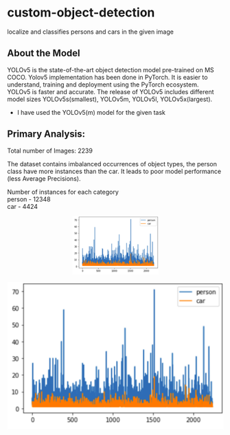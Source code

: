 # custom-object-detection
localize and classifies persons and cars in the given image

## About the Model

YOLOv5 is the state-of-the-art object detection model pre-trained on MS COCO. Yolov5 implementation has been done in PyTorch. It is easier to understand, training and deployment using the PyTorch ecosystem. YOLOv5 is faster and accurate. The release of YOLOv5 includes different model sizes YOLOv5s(smallest), YOLOv5m, YOLOv5l, YOLOv5x(largest). 
* I have used the YOLOv5(m) model for the given task

## Primary Analysis:

Total number of Images: 2239

The dataset contains imbalanced occurrences of object types, the person class have more instances than the car. It leads to poor model performance (less Average Precisions).

Number of instances for each category
<br>person -  12348
<br>car    -   4424

<p align="center">
  <img src="https://github.com/saikumarmalla/custom-object-detection/blob/main/screenshots/data.png" width="200" title="plot">

</p>


![alt text](https://github.com/saikumarmalla/custom-object-detection/blob/main/screenshots/data.png)

